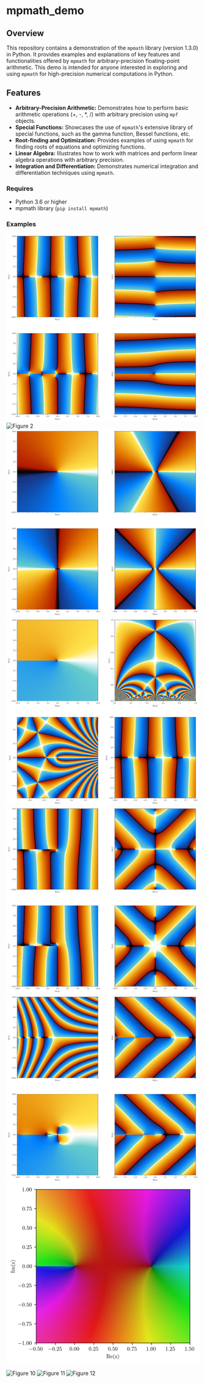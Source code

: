 # mpmath_demo

## Overview

This repository contains a demonstration of the `mpmath` library (version 1.3.0) in Python. It provides examples and explanations of key features and functionalities offered by `mpmath` for arbitrary-precision floating-point arithmetic. This demo is intended for anyone interested in exploring and using `mpmath` for high-precision numerical computations in Python.

## Features

* **Arbitrary-Precision Arithmetic:** Demonstrates how to perform basic arithmetic operations (+, -, *, /) with arbitrary precision using `mpf` objects.
* **Special Functions:** Showcases the use of `mpmath`'s extensive library of special functions, such as the gamma function, Bessel functions, etc.
* **Root-finding and Optimization:** Provides examples of using `mpmath` for finding roots of equations and optimizing functions.
* **Linear Algebra:** Illustrates how to work with matrices and perform linear algebra operations with arbitrary precision.
* **Integration and Differentiation:** Demonstrates numerical integration and differentiation techniques using `mpmath`.

### Requires

* Python 3.6 or higher
* mpmath library (`pip install mpmath`)

### Examples

![Figure  1](https://github.com/P-Harvey/mpmapth_demo/blob/main/Figures/Figure01_bessel.png?raw=true)
![Figure  2](https://github.com/P-Harvey/mpmapth_demo/blob/main/Figures/Figure02_zeta.png?raw=true)
![Figure  3](https://github.com/P-Harvey/mpmapth_demo/blob/main/Figures/Figure03_cp.png?raw=true)
![Figure  4](https://github.com/P-Harvey/mpmapth_demo/blob/main/Figures/Figure04_cp.png?raw=true)
![Figure  5](https://github.com/P-Harvey/mpmapth_demo/blob/main/Figures/Figure05_cp.png?raw=true)
![Figure  6](https://github.com/P-Harvey/mpmapth_demo/blob/main/Figures/Figure06_cp.png?raw=true)
![Figure  7](https://github.com/P-Harvey/mpmapth_demo/blob/main/Figures/Figure07_log.png?raw=true)
<!-- ![Figure  8](https://github.com/P-Harvey/mpmapth_demo/blob/main/Figures/Figure08_.png?raw=true) -->
<!-- ![Figure  9](https://github.com/P-Harvey/mpmapth_demo/blob/main/Figures/Figure09_.png?raw=true) -->
![Figure 10](https://github.com/P-Harvey/mpmapth_demo/blob/main/Figures/Figure10.png?raw=true)
![Figure 11](https://github.com/P-Harvey/mpmapth_demo/blob/main/Figures/Figure11_Log_Map.png?raw=true)
![Figure 12](https://github.com/P-Harvey/mpmapth_demo/blob/main/Figures/Figure12_Abs_Map.png?raw=true)
